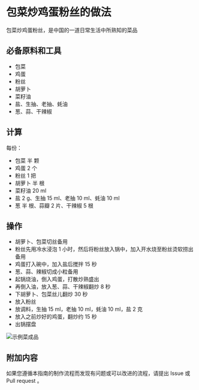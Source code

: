 # 包菜炒鸡蛋粉丝的做法

包菜炒鸡蛋粉丝，是中国的一道日常生活中所熟知的菜品

## 必备原料和工具

* 包菜
* 鸡蛋
* 粉丝
* 胡萝卜
* 菜籽油
* 盐、生抽、老抽、蚝油
* 葱、蒜、干辣椒

## 计算

每份：

* 包菜 半 颗
* 鸡蛋 2 个
* 粉丝 1 把
* 胡萝卜 半 根
* 菜籽油 20 ml
* 盐 2 g、生抽 15 ml、老抽 10 ml、蚝油 10 ml
* 葱 半 根、蒜瓣 2 片、干辣椒 5 根

## 操作

* 胡萝卜、包菜切丝备用
* 粉丝先用冷水浸泡 1 小时，然后将粉丝放入锅中，加入开水烧至粉丝烫软捞出备用
* 鸡蛋打入碗中，加入盐后搅拌 15 秒
* 葱、蒜、辣椒切成小粒备用
* 起锅烧油，倒入鸡蛋，打散炒熟盛出
* 再倒入油，放入葱、蒜、干辣椒翻炒 8 秒
* 下胡萝卜、包菜丝儿翻炒 30 秒
* 放入粉丝
* 放调料，生抽 15 ml，老抽 10 ml，蚝油 10 ml，盐 2 克
* 放入之前炒好的鸡蛋，翻炒约 15 秒
* 出锅摆盘

![示例菜成品](./1.jpg)

## 附加内容

如果您遵循本指南的制作流程而发现有问题或可以改进的流程，请提出 Issue 或 Pull request 。
